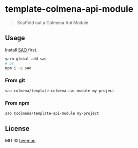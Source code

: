 # template-colmena-api-module

> Scaffold out a Colmena Api Module

## Usage

Install [SAO](https://github.com/egoist/sao) first.

```bash
yarn global add sao
# or
npm i -g sao
```

### From git

```bash
sao colmena/template-colmena-api-module my-project
```

### From npm

```bash
sao @colmena/template-api-module my-project
```

## License

MIT &copy; [beeman](github.com/beeman)
